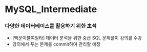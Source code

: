 # MySQL_Intermediate
### 다양한 데이터베이스를 활용하기 위한 초석 
  - [백문이불여일타] 데이터 분석을 위한 중급 SQL 문제풀이 강의를 수강
  - 강의에서 푸는 문제를 commit하여 관리할 예정
